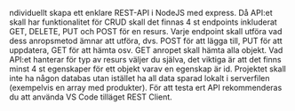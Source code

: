 ndividuellt skapa ett enklare REST-API i NodeJS med express. Då API:et skall har funktionalitet för CRUD skall det finnas 4 st endpoints inkluderat GET, DELETE, PUT och POST för en resurs. Varje endpoint skall utföra vad dess anropsmetod ämnar att utföra, dvs. POST för att lägga till, PUT för att uppdatera, GET för att hämta osv. GET anropet skall hämta alla objekt. Vad API:et hanterar för typ av resurs väljer du själva, det viktiga är att det finns minst 4 st egenskaper för ett objekt varav en egenskap är id. Projektet skall inte ha någon databas utan istället ha all data sparad lokalt i serverfilen (exempelvis en array med produkter). För att testa ert API rekommenderas du att använda VS Code tilläget REST Client.
